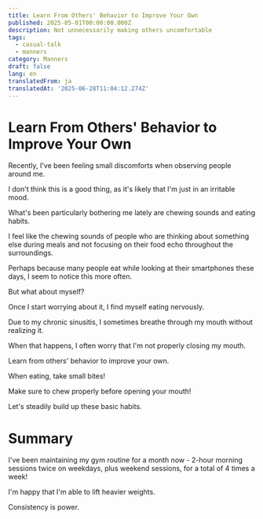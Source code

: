 ```yaml
---
title: Learn From Others' Behavior to Improve Your Own
published: 2025-05-01T00:00:00.000Z
description: Not unnecessarily making others uncomfortable
tags:
  - casual-talk
  - manners
category: Manners
draft: false
lang: en
translatedFrom: ja
translatedAt: '2025-06-28T11:04:12.274Z'
---
```


# Learn From Others' Behavior to Improve Your Own

Recently, I've been feeling small discomforts when observing people around me.

I don't think this is a good thing, as it's likely that I'm just in an irritable mood.

What's been particularly bothering me lately are chewing sounds and eating habits.

I feel like the chewing sounds of people who are thinking about something else during meals and not focusing on their food echo throughout the surroundings.

Perhaps because many people eat while looking at their smartphones these days, I seem to notice this more often.

But what about myself?

Once I start worrying about it, I find myself eating nervously.

Due to my chronic sinusitis, I sometimes breathe through my mouth without realizing it.

When that happens, I often worry that I'm not properly closing my mouth.

Learn from others' behavior to improve your own.

When eating, take small bites!

Make sure to chew properly before opening your mouth!

Let's steadily build up these basic habits.

# Summary

I've been maintaining my gym routine for a month now - 2-hour morning sessions twice on weekdays, plus weekend sessions, for a total of 4 times a week!

I'm happy that I'm able to lift heavier weights.

Consistency is power.
